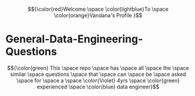 $${\color{red}Welcome \space \color{lightblue}To \space \color{orange}Vandana's Profile }$$
# General-Data-Engineering-Questions
$${\color{green} This \space  repo \space  has \space  all \space  the \space   similar \space  questions \space  that \space  can \space  be  \space asked \space  for \space  a \space \color{Violet} 4yrs \space \color{green}  experienced \space  \color{blue} data engineer}$$
